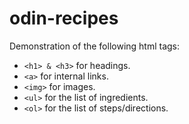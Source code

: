 # odin-recipes

Demonstration of the following html tags:

- `<h1> & <h3>` for headings.
- `<a>` for internal links.
- `<img>` for images.
- `<ul>` for the list of ingredients.
- `<ol>` for the list of steps/directions.

